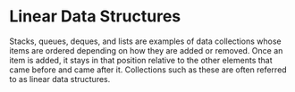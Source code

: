 # Linear Data Structures

Stacks, queues, deques, and lists are examples of data collections whose items are ordered depending on how they are added or removed. 
Once an item is added, it stays in that position relative to the other elements that came before and came after it.
Collections such as these are often referred to as linear data structures.